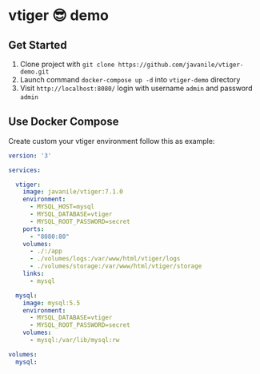 # vtiger 😎 demo

## Get Started

1. Clone project with `git clone https://github.com/javanile/vtiger-demo.git`
2. Launch command `docker-compose up -d` into `vtiger-demo` directory
3. Visit `http://localhost:8080/` login with username `admin` and password `admin` 

## Use Docker Compose

Create custom your vtiger environment follow this as example:

```yaml
version: '3'

services:

  vtiger:
    image: javanile/vtiger:7.1.0
    environment:
      - MYSQL_HOST=mysql
      - MYSQL_DATABASE=vtiger
      - MYSQL_ROOT_PASSWORD=secret
    ports:
      - "8080:80"
    volumes:
      - ./:/app
      - ./volumes/logs:/var/www/html/vtiger/logs
      - ./volumes/storage:/var/www/html/vtiger/storage
    links:
      - mysql

  mysql:
    image: mysql:5.5
    environment:
      - MYSQL_DATABASE=vtiger
      - MYSQL_ROOT_PASSWORD=secret
    volumes:
      - mysql:/var/lib/mysql:rw

volumes:
  mysql:
```
